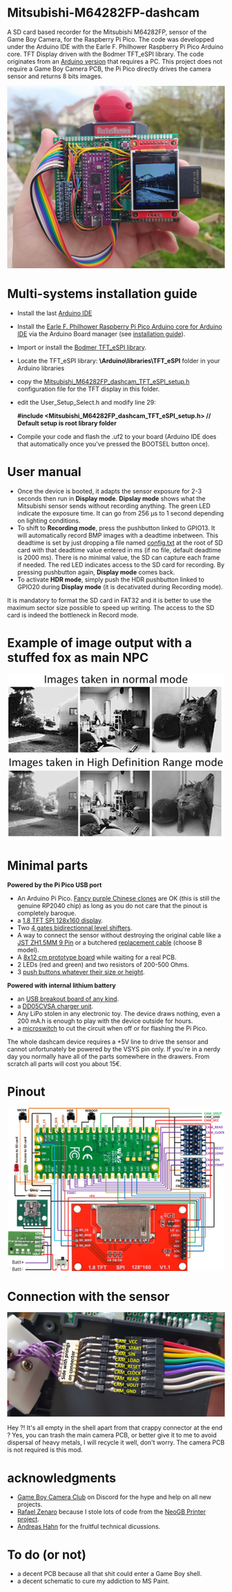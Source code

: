 # Mitsubishi-M64282FP-dashcam

A SD card based recorder for the Mitsubishi M64282FP, sensor of the Game Boy Camera, for the Raspberry Pi Pico. The code was developped under the Arduino IDE with the Earle F. Philhower Raspberry Pi Pico Arduino core. TFT Display driven with the Bodmer TFT_eSPI library. The code originates from an [Arduino version](https://github.com/Raphael-Boichot/Play-with-the-Game-Boy-Camera-Mitsubishi-M64282FP-sensor) that requires a PC. This project does not require a Game Boy Camera PCB, the Pi Pico directly drives the camera sensor and returns 8 bits images.

![showcase](https://github.com/Raphael-Boichot/Mitsubishi-M64282FP-dashcam/blob/main/Docs%20and%20research/Showcase.png)

# Multi-systems installation guide

- Install the last [Arduino IDE](https://www.arduino.cc/en/software)
- Install the [Earle F. Philhower Raspberry Pi Pico Arduino core for Arduino IDE](https://github.com/earlephilhower/arduino-pico) via the Arduino Board manager (see [installation guide](https://github.com/earlephilhower/arduino-pico#installing-via-arduino-boards-manager)).
- Import or install the [Bodmer TFT_eSPI library](https://github.com/Bodmer/TFT_eSPI).
- Locate the TFT_eSPI library: **\Arduino\libraries\TFT_eSPI** folder in your Arduino libraries
    
- copy the [Mitsubishi_M64282FP_dashcam_TFT_eSPI_setup.h](https://github.com/Raphael-Boichot/Mitsubishi-M64282FP-dashcam/blob/main/Mitsubishi_M64282FP_dashcam_TFT_eSPI_setup.h) configuration file for the TFT display in this folder.
- edit the User_Setup_Select.h and modify line 29:

    **#include <Mitsubishi_M64282FP_dashcam_TFT_eSPI_setup.h> // Default setup is root library folder**
    
- Compile your code and flash the .uf2 to your board (Arduino IDE does that automatically once you've pressed the BOOTSEL button once).

# User manual

- Once the device is booted, it adapts the sensor exposure for 2-3 seconds then run in **Display mode**. **Dipslay mode** shows what the Mitsubishi sensor sends without recording anything. The green LED indicate the exposure time. It can go from 256 µs to 1 second depending on lighting conditions.
- To shift to **Recording mode**, press the pushbutton linked to GPIO13. It will automatically record BMP images with a deadtime inbetween. This deadtime is set by just dropping a file named [config.txt](https://github.com/Raphael-Boichot/Mitsubishi-M64282FP-dashcam/blob/main/config.txt) at the root of SD card with that deadtime value entered in ms (if no file, default deadtime is 2000 ms). There is no minimal value, the SD can capture each frame if needed. The red LED indicates access to the SD card for recording. By pressing pushbutton again, **Display mode** comes back.
- To activate **HDR mode**, simply push the HDR pushbutton linked to GPIO20 during **Display mode** (it is decativated during Recording mode).

It is mandatory to format the SD card in FAT32 and it is better to use the maximum sector size possible to speed up writing. The access to the SD card is indeed the bottleneck in Record mode.

# Example of image output with a stuffed fox as main NPC
![comparison](https://github.com/Raphael-Boichot/Mitsubishi-M64282FP-dashcam/blob/main/Docs%20and%20research/Comparison.png)

# Minimal parts

**Powered by the Pi Pico USB port**
- An Arduino Pi Pico. [Fancy purple Chinese clones](https://fr.aliexpress.com/item/1005003928558306.html) are OK (this is still the genuine RP2040 chip) as long as you do not care that the pinout is completely baroque.
- a [1.8 TFT SPI 128x160 display](https://fr.aliexpress.com/item/1005004536839797.html).
- Two [4 gates bidirectionnal level shifters](https://fr.aliexpress.com/item/1005004560297038.html).
- A way to connect the sensor without destroying the original cable like a [JST ZH1.5MM 9 Pin](https://fr.aliexpress.com/item/32920487056.html) or a butchered [replacement cable](https://www.digikey.com/en/products/base-product/jst-sales-america-inc/455/A09ZR09Z/588181) (choose B model).
- A [8x12 cm prototype board](https://fr.aliexpress.com/item/1005001636510673.html) while waiting for a real PCB.
- 2 LEDs (red and green) and two resistors of 200-500 Ohms.
- 3 [push buttons whatever their size or height](https://fr.aliexpress.com/item/1005003251295065.html).

**Powered with internal lithium battery**
- an [USB breakout board of any kind](https://fr.aliexpress.com/item/4000385426649.html).
- a [DD05CVSA charger unit](https://fr.aliexpress.com/item/1005003537981780.html).
- Any LiPo stolen in any electronic toy. The device draws nothing, even a 200 mA.h is enough to play with the device outside for hours.
- a [microswitch](https://fr.aliexpress.com/item/1005003938856402.html) to cut the circuit when off or for flashing the Pi Pico.

The whole dashcam device requires a +5V line to drive the sensor and cannot unfortunately be powered by the VSYS pin only. If you're in a nerdy day you normally have all of the parts somewhere in the drawers. From scratch all parts will cost you about 15€.

# Pinout
![pinout](https://github.com/Raphael-Boichot/Mitsubishi-M64282FP-dashcam/blob/main/Docs%20and%20research/Pinout.png)

# Connection with the sensor
![cable pinout](https://github.com/Raphael-Boichot/Mitsubishi-M64282FP-dashcam/blob/main/Docs%20and%20research/Cable_pinout.png)

Hey ?! It's all empty in the shell apart from that crappy connector at the end ? Yes, you can trash the main camera PCB, or better give it to me to avoid dispersal of heavy metals, I will recycle it well, don't worry. The camera PCB is not required is this mod.

# acknowledgments
- [Game Boy Camera Club](https://disboard.org/fr/server/568464159050694666) on Discord for the hype and help on all new projects.
- [Rafael Zenaro](https://github.com/zenaro147) because I stole lots of code from the [NeoGB Printer project](https://github.com/zenaro147/NeoGB-Printer).
- [Andreas Hahn](https://github.com/HerrZatacke) for the fruitful technical dicussions.

# To do (or not)

- a decent PCB because all that shit could enter a Game Boy shell.
- a decent schematic to cure my addiction to MS Paint.
